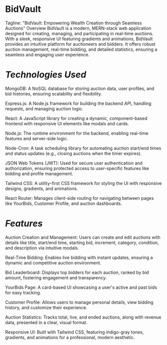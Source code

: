 # BidVault
Tagline: "BidVault: Empowering Wealth Creation through Seamless Auctions"
Overview
BidVault is a modern, MERN-stack web application designed for creating, managing, and participating in real-time auctions. With a sleek, responsive UI featuring gradients and animations, BidVault provides an intuitive platform for auctioneers and bidders. It offers robust auction management, real-time bidding, and detailed statistics, ensuring a seamless and engaging user experience.

# *Technologies Used*

MongoDB: A NoSQL database for storing auction data, user profiles, and bid histories, ensuring scalability and flexibility.

Express.js: A Node.js framework for building the backend API, handling requests, and managing auction logic.

React: A JavaScript library for creating a dynamic, component-based frontend with responsive UI elements like modals and cards.

Node.js: The runtime environment for the backend, enabling real-time features and server-side logic.

Node-Cron: A task scheduling library for automating auction start/end times and status updates (e.g., closing auctions when the timer expires).

JSON Web Tokens (JWT): Used for secure user authentication and authorization, ensuring protected access to user-specific features like bidding and profile management.

Tailwind CSS: A utility-first CSS framework for styling the UI with responsive designs, gradients, and animations.

React Router: Manages client-side routing for navigating between pages like YourBids, Customer Profile, and auction dashboards.

# *Features*

Auction Creation and Management: Users can create and edit auctions with details like title, start/end time, starting bid, increment, category, condition, and description via intuitive modals.

Real-Time Bidding: Enables live bidding with instant updates, ensuring a dynamic and competitive auction environment.

Bid Leaderboard: Displays top bidders for each auction, ranked by bid amount, fostering engagement and transparency.

YourBids Page: A card-based UI showcasing a user's active and past bids for easy tracking.

Customer Profile: Allows users to manage personal details, view bidding history, and customize their experience.

Auction Statistics: Tracks total, live, and ended auctions, along with revenue data, presented in a clear, visual format.

Responsive UI: Built with Tailwind CSS, featuring indigo-gray tones, gradients, and animations for a professional, modern aesthetic.



